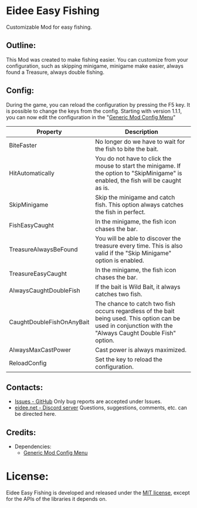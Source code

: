 # Eidee Easy Fishing
Customizable Mod for easy fishing.

## Outline:
This Mod was created to make fishing easier. You can customize from your configuration, such as skipping minigame, minigame make easier, always found a Treasure, always double fishing.

## Config:
During the game, you can reload the configuration by pressing the F5 key. It is possible to change the keys from the config.
Starting with version 1.1.1, you can now edit the configuration in the "[Generic Mod Config Menu](https://www.nexusmods.com/stardewvalley/mods/5098)"

|Property|Description|
|--------|-----------|
|BiteFaster|No longer do we have to wait for the fish to bite the bait.|
|HitAutomatically|You do not have to click the mouse to start the minigame. If the option to "SkipMinigame" is enabled, the fish will be caught as is.|
|SkipMinigame|Skip the minigame and catch fish. This option always catches the fish in perfect.|
|FishEasyCaught|In the minigame, the fish icon chases the bar.|
|TreasureAlwaysBeFound|You will be able to discover the treasure every time. This is also valid if the "Skip Minigame" option is enabled.|
|TreasureEasyCaught|In the minigame, the fish icon chases the bar.|
|AlwaysCaughtDoubleFish|If the bait is Wild Bait, it always catches two fish.|
|CaughtDoubleFishOnAnyBait|The chance to catch two fish occurs regardless of the bait being used. This option can be used in conjunction with the "Always Caught Double Fish" option.|
|AlwaysMaxCastPower|Cast power is always maximized.|
|ReloadConfig|Set the key to reload the configuration.|

## Contacts:
- [Issues - GitHub](https://github.com/eideehi/sdv-easyfishing/issues)
  Only bug reports are accepted under Issues.
- [eidee.net - Discord server](https://discord.gg/DDQqxkK7s6)
  Questions, suggestions, comments, etc. can be directed here.

## Credits:
* Dependencies:
  * [Generic Mod Config Menu](https://www.nexusmods.com/stardewvalley/mods/5098)

# License:
Eidee Easy Fishing is developed and released under the [MIT license](./LICENSE), except for the APIs of the libraries it depends on.
